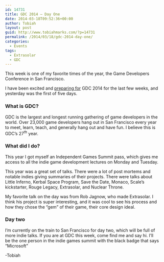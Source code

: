 ```yaml
---
id: 14731
title: GDC 2014 – Day One
date: 2014-03-18T09:52:36+00:00
author: Tobiah
layout: post
guid: http://www.tobiahmarks.com/?p=14731
permalink: /2014/03/18/gdc-2014-day-one/
categories:
  - Events
tags:
  - Extrasolar
  - GDC
---
```

This week is one of my favorite times of the year, the Game Developers Conference in San Francisco.

I have been excited and [preparing for](http://www.tobiahmarks.com/2014/03/be-indie-now-17-preparing-gdc/) GDC 2014 for the last few weeks, and yesterday was the first of five days.<!--more-->

### What is GDC?

GDC is the largest and longest running gathering of game developers in the world. Over 23,000 game developers hang out in San Francisco every year to meet, learn, teach, and generally hang out and have fun. I believe this is GDC’s 27<sup>th</sup> year.

### What did I do?

This year I got myself an Independent Games Summit pass, which gives me access to all the indie game development lectures on Monday and Tuesday.

This year was a great set of talks. There were a lot of post mortems and notable indies giving summaries of their projects. There were talks about Little Inferno, Kerbal Space Program, Save the Date, Monaco, Scale’s kickstarter, Rouge Legacy, Extrasolar, and Nuclear Throne.

My favorite talk on the day was from Rob Jagnow, who made Extrasolar. I think his project is super interesting, and it was cool to see his process and how they chose the “gem” of their game, their core design ideal.

### Day two

I’m currently on the train to San Francisco for day two, which will be full of more indie talks. If you are at GDC this week, come find me and say hi. I’ll be the one person in the indie games summit with the black badge that says “Microsoft”

-Tobiah